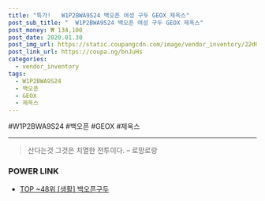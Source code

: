 ```yaml
--- 
title: "특가!   W1P2BWA9S24 백오픈 여성 구두 GEOX 제옥스" 
post_sub_title: "  W1P2BWA9S24 백오픈 여성 구두 GEOX 제옥스" 
post_money: ₩ 134,100 
post_date: 2020.01.30 
post_img_url: https://static.coupangcdn.com/image/vendor_inventory/22d0/676c08f95f82f8ebd09c23afd5db7fa8ff26122fb629705f71fb73d0ef1e.jpg 
post_link_url: https://coupa.ng/bnJuHs 
categories: 
  - vendor_inventory 
tags: 
  - W1P2BWA9S24 
  - 백오픈 
  - GEOX 
  - 제옥스 
--- 
```

  #W1P2BWA9S24 #백오픈 #GEOX #제옥스 
<hr> 

> 산다는것 그것은 치열한 전투이다.  – 로망로랑 


### POWER LINK

* <a href="https://blog.naver.com/an0733/221789778856" target="_blank"> TOP ~48위 [생활] 백오픈구두</a>
